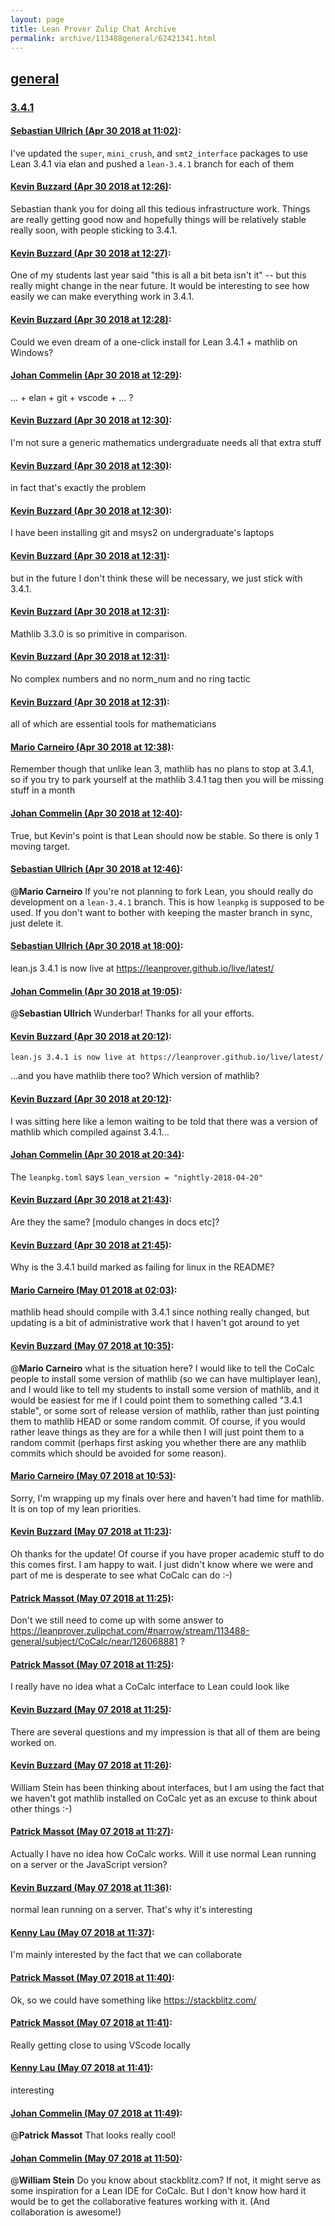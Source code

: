```yaml
---
layout: page
title: Lean Prover Zulip Chat Archive 
permalink: archive/113488general/62421341.html
---
```


## [general](index.html)
### [3.4.1](62421341.html)

#### [Sebastian Ullrich (Apr 30 2018 at 11:02)](https://leanprover.zulipchat.com/#narrow/stream/113488-general/topic/3.4.1/near/125885526):
I've updated the `super`, `mini_crush`, and `smt2_interface` packages to use Lean 3.4.1 via elan and pushed a `lean-3.4.1` branch for each of them

#### [Kevin Buzzard (Apr 30 2018 at 12:26)](https://leanprover.zulipchat.com/#narrow/stream/113488-general/topic/3.4.1/near/125887912):
Sebastian thank you for doing all this tedious infrastructure work. Things are really getting good now and hopefully things will be relatively stable really soon, with people sticking to 3.4.1.

#### [Kevin Buzzard (Apr 30 2018 at 12:27)](https://leanprover.zulipchat.com/#narrow/stream/113488-general/topic/3.4.1/near/125887918):
One of my students last year said "this is all a bit beta isn't it" -- but this really might change in the near future. It would be interesting to see how easily we can make everything work in 3.4.1.

#### [Kevin Buzzard (Apr 30 2018 at 12:28)](https://leanprover.zulipchat.com/#narrow/stream/113488-general/topic/3.4.1/near/125887960):
Could we even dream of a one-click install for Lean 3.4.1 + mathlib on Windows?

#### [Johan Commelin (Apr 30 2018 at 12:29)](https://leanprover.zulipchat.com/#narrow/stream/113488-general/topic/3.4.1/near/125887971):
... + elan + git + vscode + ... ?

#### [Kevin Buzzard (Apr 30 2018 at 12:30)](https://leanprover.zulipchat.com/#narrow/stream/113488-general/topic/3.4.1/near/125888024):
I'm not sure a generic mathematics undergraduate needs all that extra stuff

#### [Kevin Buzzard (Apr 30 2018 at 12:30)](https://leanprover.zulipchat.com/#narrow/stream/113488-general/topic/3.4.1/near/125888033):
in fact that's exactly the problem

#### [Kevin Buzzard (Apr 30 2018 at 12:30)](https://leanprover.zulipchat.com/#narrow/stream/113488-general/topic/3.4.1/near/125888035):
I have been installing git and msys2 on undergraduate's laptops

#### [Kevin Buzzard (Apr 30 2018 at 12:31)](https://leanprover.zulipchat.com/#narrow/stream/113488-general/topic/3.4.1/near/125888046):
but in the future I don't think these will be necessary, we just stick with 3.4.1.

#### [Kevin Buzzard (Apr 30 2018 at 12:31)](https://leanprover.zulipchat.com/#narrow/stream/113488-general/topic/3.4.1/near/125888049):
Mathlib 3.3.0 is so primitive in comparison.

#### [Kevin Buzzard (Apr 30 2018 at 12:31)](https://leanprover.zulipchat.com/#narrow/stream/113488-general/topic/3.4.1/near/125888051):
No complex numbers and no norm_num and no ring tactic

#### [Kevin Buzzard (Apr 30 2018 at 12:31)](https://leanprover.zulipchat.com/#narrow/stream/113488-general/topic/3.4.1/near/125888053):
all of which are essential tools for mathematicians

#### [Mario Carneiro (Apr 30 2018 at 12:38)](https://leanprover.zulipchat.com/#narrow/stream/113488-general/topic/3.4.1/near/125888261):
Remember though that unlike lean 3, mathlib has no plans to stop at 3.4.1, so if you try to park yourself at the mathlib 3.4.1 tag then you will be missing stuff in a month

#### [Johan Commelin (Apr 30 2018 at 12:40)](https://leanprover.zulipchat.com/#narrow/stream/113488-general/topic/3.4.1/near/125888326):
True, but Kevin's point is that Lean should now be stable. So there is only 1 moving target.

#### [Sebastian Ullrich (Apr 30 2018 at 12:46)](https://leanprover.zulipchat.com/#narrow/stream/113488-general/topic/3.4.1/near/125888509):
@**Mario Carneiro** If you're not planning to fork Lean, you should really do development on a `lean-3.4.1` branch. This is how `leanpkg` is supposed to be used. If you don't want to bother with keeping the master branch in sync, just delete it.

#### [Sebastian Ullrich (Apr 30 2018 at 18:00)](https://leanprover.zulipchat.com/#narrow/stream/113488-general/topic/3.4.1/near/125899960):
lean.js 3.4.1 is now live at https://leanprover.github.io/live/latest/

#### [Johan Commelin (Apr 30 2018 at 19:05)](https://leanprover.zulipchat.com/#narrow/stream/113488-general/topic/3.4.1/near/125902587):
@**Sebastian Ullrich** Wunderbar! Thanks for all your efforts.

#### [Kevin Buzzard (Apr 30 2018 at 20:12)](https://leanprover.zulipchat.com/#narrow/stream/113488-general/topic/3.4.1/near/125905513):
```quote
lean.js 3.4.1 is now live at https://leanprover.github.io/live/latest/
```
...and you have mathlib there too? Which version of mathlib?

#### [Kevin Buzzard (Apr 30 2018 at 20:12)](https://leanprover.zulipchat.com/#narrow/stream/113488-general/topic/3.4.1/near/125905533):
I was sitting here like a lemon waiting to be told that there was a version of mathlib which compiled against 3.4.1...

#### [Johan Commelin (Apr 30 2018 at 20:34)](https://leanprover.zulipchat.com/#narrow/stream/113488-general/topic/3.4.1/near/125906576):
The `leanpkg.toml` says `lean_version = "nightly-2018-04-20"`

#### [Kevin Buzzard (Apr 30 2018 at 21:43)](https://leanprover.zulipchat.com/#narrow/stream/113488-general/topic/3.4.1/near/125909751):
Are they the same? [modulo changes in docs etc]?

#### [Kevin Buzzard (Apr 30 2018 at 21:45)](https://leanprover.zulipchat.com/#narrow/stream/113488-general/topic/3.4.1/near/125909821):
Why is the 3.4.1 build marked as failing for linux in the README?

#### [Mario Carneiro (May 01 2018 at 02:03)](https://leanprover.zulipchat.com/#narrow/stream/113488-general/topic/3.4.1/near/125920821):
mathlib head should compile with 3.4.1 since nothing really changed, but updating is a bit of administrative work that I haven't got around to yet

#### [Kevin Buzzard (May 07 2018 at 10:35)](https://leanprover.zulipchat.com/#narrow/stream/113488-general/topic/3.4.1/near/126206149):
@**Mario Carneiro** what is the situation here? I would like to tell the CoCalc people to install some version of mathlib (so we can have multiplayer lean), and I would like to tell my students to install some version of mathlib, and it would be easiest for me if I could point them to something called "3.4.1 stable", or some sort of release version of mathlib, rather than just pointing them to mathlib HEAD or some random commit. Of course, if you would rather leave things as they are for a while then I will just point them to a random commit (perhaps first asking you whether there are any mathlib commits which should be avoided for some reason).

#### [Mario Carneiro (May 07 2018 at 10:53)](https://leanprover.zulipchat.com/#narrow/stream/113488-general/topic/3.4.1/near/126206666):
Sorry, I'm wrapping up my finals over here and haven't had time for mathlib. It is on top of my lean priorities.

#### [Kevin Buzzard (May 07 2018 at 11:23)](https://leanprover.zulipchat.com/#narrow/stream/113488-general/topic/3.4.1/near/126207559):
Oh thanks for the update! Of course if you have proper academic stuff to do this comes first. I am happy to wait. I just didn't know where we were and part of me is desperate to see what CoCalc can do :-)

#### [Patrick Massot (May 07 2018 at 11:25)](https://leanprover.zulipchat.com/#narrow/stream/113488-general/topic/3.4.1/near/126207615):
Don't we still need to come up with some answer to https://leanprover.zulipchat.com/#narrow/stream/113488-general/subject/CoCalc/near/126068881 ?

#### [Patrick Massot (May 07 2018 at 11:25)](https://leanprover.zulipchat.com/#narrow/stream/113488-general/topic/3.4.1/near/126207619):
I really have no idea what a CoCalc interface to Lean could look like

#### [Kevin Buzzard (May 07 2018 at 11:25)](https://leanprover.zulipchat.com/#narrow/stream/113488-general/topic/3.4.1/near/126207620):
There are several questions and my impression is that all of them are being worked on.

#### [Kevin Buzzard (May 07 2018 at 11:26)](https://leanprover.zulipchat.com/#narrow/stream/113488-general/topic/3.4.1/near/126207664):
William Stein has been thinking about interfaces, but I am using the fact that we haven't got mathlib installed on CoCalc yet as an excuse to think about other things :-)

#### [Patrick Massot (May 07 2018 at 11:27)](https://leanprover.zulipchat.com/#narrow/stream/113488-general/topic/3.4.1/near/126207678):
Actually I have no idea how CoCalc works. Will it use normal Lean running on a server or the JavaScript version?

#### [Kevin Buzzard (May 07 2018 at 11:36)](https://leanprover.zulipchat.com/#narrow/stream/113488-general/topic/3.4.1/near/126208011):
normal lean running on a server. That's why it's interesting

#### [Kenny Lau (May 07 2018 at 11:37)](https://leanprover.zulipchat.com/#narrow/stream/113488-general/topic/3.4.1/near/126208019):
I'm mainly interested by the fact that we can collaborate

#### [Patrick Massot (May 07 2018 at 11:40)](https://leanprover.zulipchat.com/#narrow/stream/113488-general/topic/3.4.1/near/126208166):
Ok, so we could have something like https://stackblitz.com/

#### [Patrick Massot (May 07 2018 at 11:41)](https://leanprover.zulipchat.com/#narrow/stream/113488-general/topic/3.4.1/near/126208172):
Really getting close to using VScode locally

#### [Kenny Lau (May 07 2018 at 11:41)](https://leanprover.zulipchat.com/#narrow/stream/113488-general/topic/3.4.1/near/126208179):
interesting

#### [Johan Commelin (May 07 2018 at 11:49)](https://leanprover.zulipchat.com/#narrow/stream/113488-general/topic/3.4.1/near/126208467):
@**Patrick Massot** That looks really cool!

#### [Johan Commelin (May 07 2018 at 11:50)](https://leanprover.zulipchat.com/#narrow/stream/113488-general/topic/3.4.1/near/126208526):
@**William Stein** Do you know about stackblitz.com? If not, it might serve as some inspiration for a Lean IDE for CoCalc. But I don't know how hard it would be to get the collaborative features working with it. (And collaboration is awesome!)

